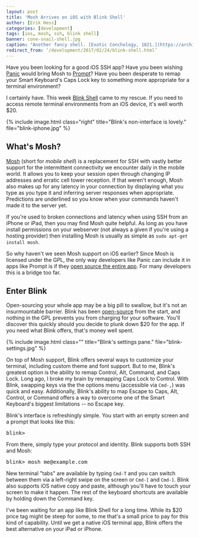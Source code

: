 ```yaml
---
layout: post
title: 'Mosh Arrives on iOS with Blink Shell'
author: [Erik Hess]
categories: [development]
tags: [ios, mosh, ssh, blink shell]
banner: cone-snail-shell.jpg
caption: "Another fancy shell. [Exotic Conchology, 1821.](https://archive.org/stream/exoticconchology00swai/exoticconchology00swai#page/n44/mode/1up)"
redirect_from: ‘/development/2017/02/24/blink-shell.html’
---
```


Have you been looking for a good iOS SSH app? Have you been wishing [Panic](http://panic.com) would bring Mosh to [Prompt](https://panic.com/prompt/)? Have you been desperate to remap your Smart Keyboard's Caps Lock key to something more appropriate for a terminal environment?

I certainly have. This week [Blink Shell](http://www.blink.sh/ "Blink Shell") came to my rescue. If you need to access remote terminal environments from an iOS device, it's well worth $20.

{% include image.html class="right" title="Blink's non-interface is lovely." file="blink-iphone.jpg" %}

## What's Mosh?

[Mosh](http://mosh.org "Mosh") (short for *mobile shell*) is a replacement for SSH with vastly better support for the intermittent connectivity we encounter daily in the mobile world. It allows you to keep your session open through changing IP addresses and erratic cell tower reception. If that weren't enough, Mosh also makes up for any latency in your connection by displaying what you type as you type it and inferring server responses when appropriate. Predictions are underlined so you know when your commands haven't made it to the server yet.

If you're used to broken connections and latency when using SSH from an iPhone or iPad, then you may find Mosh quite helpful. As long as you have install permissions on your webserver (not always a given if you're using a hosting provider) then installing Mosh is usually as simple as `sudo apt-get install mosh`. 

So why haven't we seen Mosh support on iOS earlier? Since Mosh is licensed under the GPL, the only way developers like Panic can include it in apps like Prompt is if they [open source the entire app](https://library.panic.com/prompt/prompt-mosh/). For many developers this is a bridge too far. 

## Enter Blink

Open-sourcing your whole app may be a big pill to swallow, but it's not an insurmountable barrier. Blink has been [open-source](https://github.com/blinksh/blink) from the start, and nothing in the GPL prevents you from charging for your software. You'll discover this quickly should you decide to plunk down $20 for the app. If you need what Blink offers, that's money well spent.

{% include image.html class="" title="Blink's settings pane." file="blink-settings.jpg" %}

On top of Mosh support, Blink offers several ways to customize your terminal, including custom theme and font support. But to me, Blink's greatest option is the ability to remap Control, Alt, Command, and Caps Lock. Long ago, I broke my brain by remapping Caps Lock to Control. With Blink, swapping keys via the the options menu (accessible via `Cmd-,`) was quick and easy. Additionally, Blink's ability to map Escape to Caps, Alt, Control, or Command offers a way to overcome one of the Smart Keyboard's biggest limitations -- no Escape key.

Blink's interface is refreshingly simple. You start with an empty screen and a prompt that looks like this:

<pre class="prettyprint lang-sh">
blink>
</pre>

From there, simply type your protocol and identity. Blink supports both SSH and Mosh:

<pre class="prettyprint lang-sh">
blink> mosh me@example.com
</pre>

New terminal "tabs" are available by typing `Cmd-T` and you can switch between them via a left-right swipe on the screen or `Cmd-[` and `Cmd-]`. Blink also supports iOS native copy and paste, although you'll have to touch your screen to make it happen. The rest of the keyboard shortcuts are available by holding down the Command key.

I've been waiting for an app like Blink Shell for a long time. While its $20 price tag might be steep for some, to me that's a small price to pay for this kind of capability. Until we get a native iOS terminal app, Blink offers the best alternative on your iPad or iPhone.

